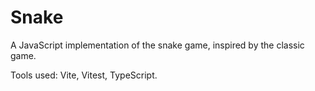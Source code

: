 # Snake
A JavaScript implementation of the snake game, inspired by the classic game.

Tools used: Vite, Vitest, TypeScript.

